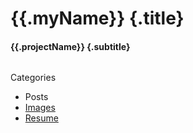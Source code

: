 # {{.myName}} {.title}
#### {{.projectName}} {.subtitle}
<div class="columns">
<aside class="menu column is-one-fifth">
  <p class="menu-label">Categories</p>
  <ul class="menu-list">
    <li class="has-background-info"><a>Posts</a></li>
    <li><a href="/images.html">Images</a></li>
    <li><a href="/images/resume/resume.pdf">Resume</a></li>
  </ul>
</aside>
</div>